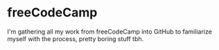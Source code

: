 # freeCodeCamp
I'm gathering all my work from freeCodeCamp into GitHub to familiarize myself with the process, pretty boring stuff tbh.
